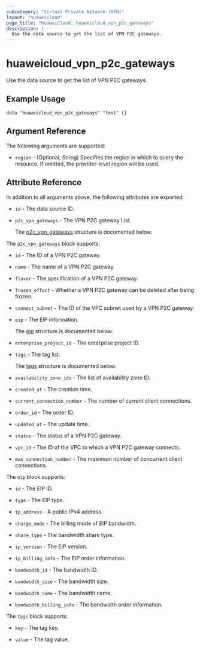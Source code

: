 ```yaml
---
subcategory: "Virtual Private Network (VPN)"
layout: "huaweicloud"
page_title: "HuaweiCloud: huaweicloud_vpn_p2c_gateways"
description: |-
  Use the data source to get the list of VPN P2C gateways.
---
```


# huaweicloud_vpn_p2c_gateways

Use the data source to get the list of VPN P2C gateways.

## Example Usage

```hcl
data "huaweicloud_vpn_p2c_gateways" "test" {}
```

## Argument Reference

The following arguments are supported:

* `region` - (Optional, String) Specifies the region in which to query the resource.
  If omitted, the provider-level region will be used.

## Attribute Reference

In addition to all arguments above, the following attributes are exported:

* `id` - The data source ID.

* `p2c_vpn_gateways` - The VPN P2C gateway List.

  The [p2c_vpn_gateways](#p2c_vpn_gateways_struct) structure is documented below.

<a name="p2c_vpn_gateways_struct"></a>
The `p2c_vpn_gateways` block supports:

* `id` - The ID of a VPN P2C gateway.

* `name` - The name of a VPN P2C gateway.

* `flavor` - The specification of a VPN P2C gateway.

* `frozen_effect` - Whether a VPN P2C gateway can be deleted after being frozen.

* `connect_subnet` - The ID of the VPC subnet used by a VPN P2C gateway.

* `eip` - The EIP information.

  The [eip](#p2c_vpn_gateways_eip_struct) structure is documented below.

* `enterprise_project_id` - The enterprise project ID.

* `tags` - The tag list.

  The [tags](#p2c_vpn_gateways_tags_struct) structure is documented below.

* `availability_zone_ids` - The list of availability zone ID.

* `created_at` - The creation time.

* `current_connection_number` - The number of current client connections.

* `order_id` - The order ID.

* `updated_at` - The update time.

* `status` - The status of a VPN P2C gateway.

* `vpc_id` - The ID of the VPC to which a VPN P2C gateway connects.

* `max_connection_number` - The maximum number of concurrent client connections.

<a name="p2c_vpn_gateways_eip_struct"></a>
The `eip` block supports:

* `id` - The EIP ID.

* `type` - The EIP type.

* `ip_address` - A public IPv4 address.

* `charge_mode` - The billing mode of EIP bandwidth.

* `share_type` - The bandwidth share type.

* `ip_version` - The EIP version.

* `ip_billing_info` - The EIP order information.

* `bandwidth_id` - The bandwidth ID.

* `bandwidth_size` - The bandwidth size.

* `bandwidth_name` - The bandwidth name.

* `bandwidth_billing_info` - The bandwidth order information.

<a name="p2c_vpn_gateways_tags_struct"></a>
The `tags` block supports:

* `key` - The tag key.

* `value` - The tag value.
